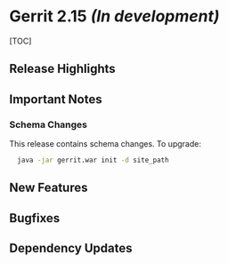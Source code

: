 # Gerrit 2.15 *(In development)*

[TOC]

## Release Highlights

## Important Notes

### Schema Changes

This release contains schema changes. To upgrade:

``` sh
  java -jar gerrit.war init -d site_path
```

## New Features

## Bugfixes

## Dependency Updates
